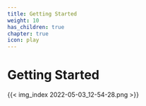 ```yaml
---
title: Getting Started
weight: 10
has_children: true
chapter: true
icon: play
---
```


# Getting Started

{{< img_index 2022-05-03_12-54-28.png >}}

